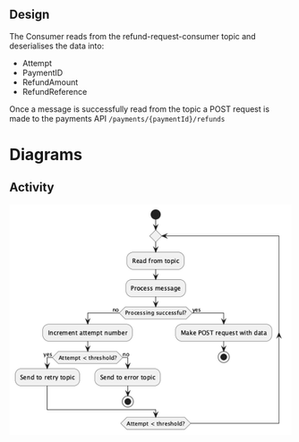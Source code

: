 ## Design

The Consumer reads from the refund-request-consumer topic and deserialises the data into:
  * Attempt
  * PaymentID
  * RefundAmount
  * RefundReference

Once a message is successfully read from the topic a POST request is made to the payments API `/payments/{paymentId}/refunds`

# Diagrams
## Activity
![image info](./activity.png)
